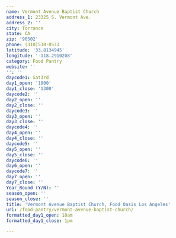 ```yaml
---
name: Vermont Avenue Baptist Church
address_1: 23325 S. Vermont Ave.
address_2: ''
city: Torrance
state: CA
zip: '90502'
phone: (310)530-0533
latitude: '33.8134945'
longitude: '-118.2910208'
category: Food Pantry
website: ''
'': ''
daycode1: Sat3rd
day1_open: '1000'
day1_close: '1300'
daycode2: ''
day2_open: ''
day2_close: ''
daycode3: ''
day3_open: ''
day3_close: ''
daycode4: ''
day4_open: ''
day4_close: ''
daycode5: ''
day5_open: ''
day5_close: ''
daycode6: ''
day6_open: ''
daycode7: ''
day7_open: ''
day7_close: ''
Year_Round (Y/N): ''
season_open: ''
season_close: ''
title: 'Vermont Avenue Baptist Church, Food Oasis Los Angeles'
uri: /food-pantry/vermont-avenue-baptist-church/
formatted_day1_open: 10am
formatted_day1_close: 1pm

---
```

